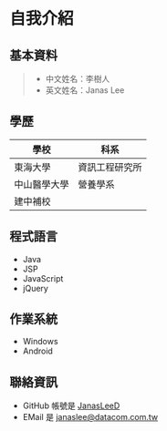 自我介紹
=======

基本資料
--------

> * 中文姓名：李樹人
> * 英文姓名：Janas Lee


學歷
----

| 學校 | 科系 | 
| ------ | ------ |
| 東海大學 | 資訊工程研究所 |
| 中山醫學大學 | 營養學系 |
| 建中補校 ||


程式語言
--------

* Java
* JSP
* JavaScript
* jQuery


作業系統
--------

* Windows
* Android


聯絡資訊
--------

* GitHub 帳號是 [JanasLeeD][github]
* EMail 是 [janaslee@datacom.com.tw][email]


[github]: https://github.com/JanasLeeD/  "This is my Github."
[email]: mailto:janaslee@datacom.com.tw  "This is my email."
